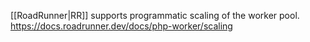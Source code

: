 [[RoadRunner|RR]] supports programmatic scaling of the worker pool.
https://docs.roadrunner.dev/docs/php-worker/scaling




